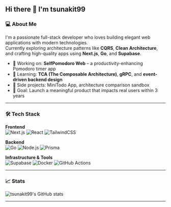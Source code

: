 ## Hi there 👋 I'm tsunakit99

### 💻 About Me
I'm a passionate full-stack developer who loves building elegant web applications with modern technologies.  
Currently exploring architecture patterns like **CQRS**, **Clean Architecture**, and crafting high-quality apps using **Next.js**, **Go**, and **Supabase**.

- 🔭 Working on: **SelfPomodoro Web** – a productivity-enhancing Pomodoro timer app
- 🌱 Learning: **TCA (The Composable Architecture)**, **gRPC**, and **event-driven backend design**
- 🚀 Side projects: MiniTodo App, architecture comparison sandbox
- 🎯 Goal: Launch a meaningful product that impacts real users within 3 years

---

### 🛠 Tech Stack
**Frontend**  
![Next.js](https://img.shields.io/badge/Next.js-000?style=flat&logo=nextdotjs&logoColor=white)
![React](https://img.shields.io/badge/React-20232A?style=flat&logo=react&logoColor=61DAFB)
![TailwindCSS](https://img.shields.io/badge/TailwindCSS-06B6D4?style=flat&logo=tailwindcss&logoColor=white)

**Backend**  
![Go](https://img.shields.io/badge/Go-00ADD8?style=flat&logo=go&logoColor=white)
![Node.js](https://img.shields.io/badge/Node.js-339933?style=flat&logo=nodedotjs&logoColor=white)
![Prisma](https://img.shields.io/badge/Prisma-2D3748?style=flat&logo=prisma&logoColor=white)

**Infrastructure & Tools**  
![Supabase](https://img.shields.io/badge/Supabase-3ECF8E?style=flat&logo=supabase&logoColor=white)
![Docker](https://img.shields.io/badge/Docker-2496ED?style=flat&logo=docker&logoColor=white)
![GitHub Actions](https://img.shields.io/badge/GitHub_Actions-2088FF?style=flat&logo=githubactions&logoColor=white)

---

### 📈 Stats
![tsunakit99's GitHub stats](https://github-readme-stats.vercel.app/api?username=tsunakit99&show_icons=true&theme=tokyonight)

---


